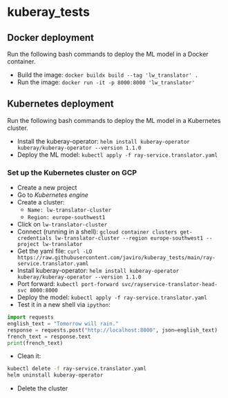 # kuberay_tests

## Docker deployment

Run the following bash commands to deploy the ML model in a Docker container.

- Build the image: ```docker buildx build --tag 'lw_translator' .```
- Run the image: ```docker run -it -p 8000:8000 'lw_translator'```

## Kubernetes deployment

Run the following bash commands to deploy the ML model in a Kubernetes cluster.

- Install the kuberay-operator: ```helm install kuberay-operator kuberay/kuberay-operator --version 1.1.0```
- Deploy the ML model: ```kubectl apply -f ray-service.translator.yaml```

### Set up the Kubernetes cluster on GCP

- Create a new project
- Go to *Kubernetes engine*
- Create a cluster:
    - ```Name: lw-translator-cluster```
    - ```Region: europe-southwest1```
- Click on ```lw-translator-cluster```
- Connect (running in a shell): ```gcloud container clusters get-credentials lw-translator-cluster --region europe-southwest1 --project lw-translator```
- Get the yaml file: ```curl -LO https://raw.githubusercontent.com/javiro/kuberay_tests/main/ray-service.translator.yaml```
- Install kuberay-operator: ```helm install kuberay-operator kuberay/kuberay-operator --version 1.1.0```
- Port forward: ```kubectl port-forward svc/rayservice-translator-head-svc 8000:8000```
- Deploy the model: ```kubectl apply -f ray-service.translator.yaml```
- Test it in a new shell via ```ipython```: 

```python
import requests
english_text = "Tomorrow will rain."
response = requests.post("http://localhost:8000", json=english_text)
french_text = response.text
print(french_text)
```
- Clean it:

```sh
kubectl delete -f ray-service.translator.yaml
helm uninstall kuberay-operator
```

- Delete the cluster

